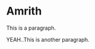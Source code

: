 # Amrith
<!DOCTYPE html>
<html>
<body>
<p>This is a paragraph.</p>
<p>YEAH..This is another paragraph.</p>
</body>
</html>
